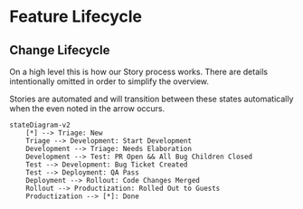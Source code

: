 # Feature Lifecycle

## Change Lifecycle

On a high level this is how our Story process works. There are details intentionally omitted in order to simplify the overview.

Stories are automated and will transition between these states automatically when the even noted in the arrow occurs.

```mermaid
stateDiagram-v2
    [*] --> Triage: New
    Triage --> Development: Start Development
    Development --> Triage: Needs Elaboration
    Development --> Test: PR Open && All Bug Children Closed
    Test --> Development: Bug Ticket Created
    Test --> Deployment: QA Pass
    Deployment --> Rollout: Code Changes Merged
    Rollout --> Productization: Rolled Out to Guests
    Productization --> [*]: Done
    
```
